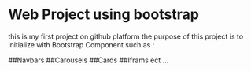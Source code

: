 # Web Project using bootstrap

this is my first project on github platform
the purpose of this project is to initialize with Bootstrap
Component such as :

##Navbars
##Carousels
##Cards
##Iframs ect ...
